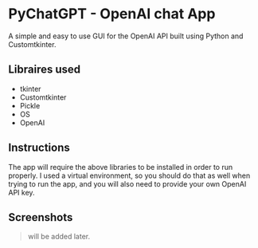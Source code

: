 # PyChatGPT - OpenAI chat App 

A simple and easy to use GUI for the OpenAI API built using Python and Customtkinter.

## Libraires used
- tkinter
- Customtkinter
- Pickle
- OS
- OpenAI

## Instructions
The app will require the above libraries to be installed in order to run properly. I used a virtual environment, so you
should do that as well when trying to run the app, and you will also need to provide your own OpenAI API key.

## Screenshots

> will be added later.
